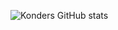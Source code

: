 ![Konders GitHub stats](https://github-readme-stats.vercel.app/api?username=Konders&count_private=true&include_all_commits=true&show_icons=true&theme=react)

<!--
**Konders/Konders** is a ✨ _special_ ✨ repository because its `README.md` (this file) appears on your GitHub profile.

Here are some ideas to get you started:

- 🔭 I’m currently working on ...
- 🌱 I’m currently learning ...
- 👯 I’m looking to collaborate on ...
- 🤔 I’m looking for help with ...
- 💬 Ask me about ...
- 📫 How to reach me: ...
- 😄 Pronouns: ...
- ⚡ Fun fact: ...
-->
